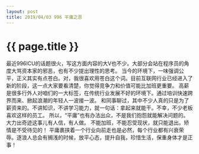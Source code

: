```yaml
---
layout: post
title: 2019/04/03 996 平庸之恶
---
```


{{ page.title }}
================

最近996ICU的话题很火，写这方面内容的大V也不少。大部分会站在程序员的角度大骂资本家的邪恶，也有不少提出理性的思考。
当今的环境下，一味强调公平，正义其实有点苍白。对，我很喜欢用苍白这个词。目前互联网行业已经进入了新的阶段，这一点大家要看清楚，你觉得竞争力和价值可能比加班更重要。
高薪是很多行外人对咱们的一大标签，在传统行业发展不好的环境下。通过培训快速跨界而来、掀起浪潮的年轻人一波接一波。
和同事聊过，其中不少人真的只是为了薪资来的。不讲知识，不讲学习能力，就一句话：拿起来就能干。不幸，不少老板喜欢这样的员工。 所以，“平庸”也有办法出众，不是我们抱怨就能解决问题的。大力出奇迹这事儿有人信，有人做。
不能加班，不能忍受现状，就只能退出。矫情是不受待见的！
平庸裹挟着一个行业向前走也是必然，每个行业都有兴衰荣辱。逐浪人总会有搁浅的时候，放平心态，提升自我，珍惜生活，保重身体才是正事！
